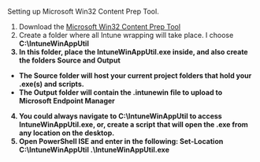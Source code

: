 

Setting up Microsoft Win32 Content Prep Tool.

1. Download the [Microsoft Win32 Content Prep Tool](https://go.microsoft.com/fwlink/?linkid=2065730)
2. Create a folder where all Intune wrapping will take place. I choose <b>C:\IntuneWinAppUtil<b>
3. In this folder, place the <b>IntuneWinAppUtil.exe</b> inside, and also create the folders <b>Source</b> and <b>Output</b> 
* The Source folder will host your current project folders that hold your .exe(s) and scripts. 
* The Output folder will contain the .intunewin file to upload to Microsoft Endpoint Manager
4. You could always navigate to C:\IntuneWinAppUtil to access IntuneWinAppUtil.exe, or, create a script that will open the .exe from any location on the desktop.
5. Open PowerShell ISE and enter in the following: 
Set-Location C:\IntuneWinAppUtil
.\IntuneWinAppUtil.exe

